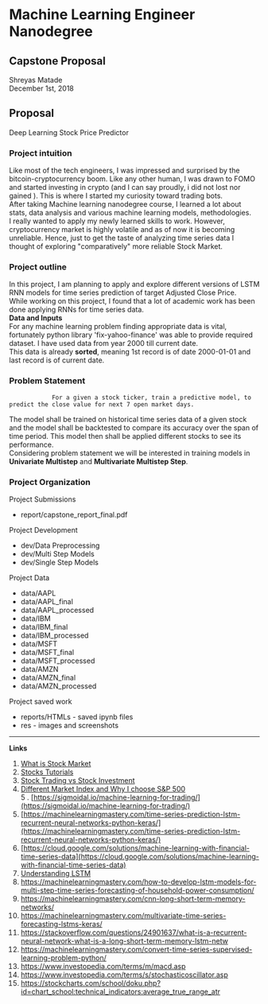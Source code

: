 # Machine Learning Engineer Nanodegree
## Capstone Proposal
Shreyas Matade  
December 1st, 2018

## Proposal
Deep Learning Stock Price Predictor

### Project intuition

Like most of the tech engineers, I was impressed and surprised by the bitcoin-cryptocurrency boom. Like any other human, I was drawn to FOMO and started investing in crypto (and I can say proudly, i did not lost nor gained ). This is where I started my curiosity toward trading bots.  
After taking Machine learning nanodegree course, I learned a lot about stats, data analysis and various machine learning models, methodologies.  
I really wanted to apply my newly learned skills to work. However, cryptocurrency market is highly volatile and as of now it is becoming unreliable. Hence, just to get the taste of analyzing time series data I thought of exploring "comparatively" more reliable Stock Market.

### Project outline

In this project, I am planning to apply and explore different versions of LSTM RNN models for time series prediction of target Adjusted Close Price.   
While working on this project, I found that a lot of academic work has been done applying RNNs for time series data.   
**Data and Inputs**  
For any machine learning problem finding appropriate data is vital, fortunately python library 'fix-yahoo-finance' was able to provide required dataset.
I have used data from year 2000 till current date.  
This data is already **sorted**, meaning 1st record is of date 2000-01-01 and last record is of current date. 

### Problem Statement

				For a given a stock ticker, train a predictive model, to predict the close value for next 7 open market days. 
 
The model shall be trained on historical time series data of a given stock and the model shall be backtested to compare its accuracy over the span of time period.
This model then shall be applied different stocks to see its performance.    
Considering problem statement we will be interested in training models in **Univariate Multistep** and **Multivariate Multistep Step**.

### Project Organization

Project Submissions
- report/capstone_report_final.pdf

Project Development
- dev/Data Preprocessing
- dev/Multi Step Models
- dev/Single Step Models

Project Data
 - data/AAPL
 - data/AAPL_final
 - data/AAPL_processed
 - data/IBM
 - data/IBM_final
 - data/IBM_processed
 - data/MSFT
 - data/MSFT_final
 - data/MSFT_processed 
 - data/AMZN
 - data/AMZN_final
 - data/AMZN_processed

Project saved work 
- reports/HTMLs - saved ipynb files
- res - images and screenshots


------------

**Links**  
1. [What is Stock Market](https://en.wikipedia.org/wiki/Stock_market)  
2. [Stocks Tutorials](https://www.khanacademy.org/economics-finance-domain/core-finance/stock-and-bonds)    
3. [Stock Trading vs Stock Investment](https://www.nerdwallet.com/blog/investing/stock-trading-vs-investing-whats-the-difference/)    
4. [Different Market Index and Why I choose S&P 500](https://www.youtube.com/watch?v=LRC7N-qD3XA)  
5 . [https://sigmoidal.io/machine-learning-for-trading/](https://sigmoidal.io/machine-learning-for-trading/)  
6. [https://machinelearningmastery.com/time-series-prediction-lstm-recurrent-neural-networks-python-keras/](https://machinelearningmastery.com/time-series-prediction-lstm-recurrent-neural-networks-python-keras/)  
7. [https://cloud.google.com/solutions/machine-learning-with-financial-time-series-data](https://cloud.google.com/solutions/machine-learning-with-financial-time-series-data)  
8. [Understanding LSTM](http://colah.github.io/posts/2015-08-Understanding-LSTMs/)
9. https://machinelearningmastery.com/how-to-develop-lstm-models-for-multi-step-time-series-forecasting-of-household-power-consumption/
10. https://machinelearningmastery.com/cnn-long-short-term-memory-networks/
11. https://machinelearningmastery.com/multivariate-time-series-forecasting-lstms-keras/
12. https://stackoverflow.com/questions/24901637/what-is-a-recurrent-neural-network-what-is-a-long-short-term-memory-lstm-netw
13. https://machinelearningmastery.com/convert-time-series-supervised-learning-problem-python/
14. https://www.investopedia.com/terms/m/macd.asp
15. https://www.investopedia.com/terms/s/stochasticoscillator.asp
16. https://stockcharts.com/school/doku.php?id=chart_school:technical_indicators:average_true_range_atr

